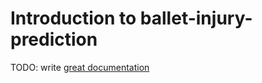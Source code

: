 # Introduction to ballet-injury-prediction

TODO: write [great documentation](http://jacobian.org/writing/what-to-write/)
